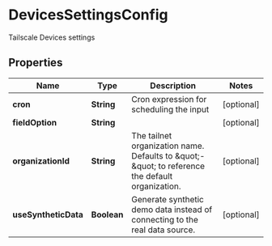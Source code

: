 

# DevicesSettingsConfig

Tailscale Devices settings

## Properties

| Name | Type | Description | Notes |
|------------ | ------------- | ------------- | -------------|
|**cron** | **String** | Cron expression for scheduling the input |  [optional] |
|**fieldOption** | **String** |  |  [optional] |
|**organizationId** | **String** | The tailnet organization name. Defaults to \&quot;-\&quot; to reference the default organization. |  [optional] |
|**useSyntheticData** | **Boolean** | Generate synthetic demo data instead of connecting to the real data source. |  [optional] |



